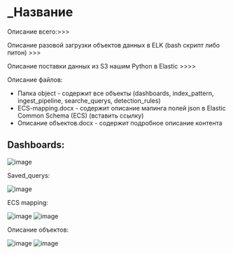 # _Название
Описание всего:>>>


Описание разовой загрузки объектов данных в ELK (bash скрипт либо питон) >>>

Описание поставки данных из S3 нашим Python в Elastic >>>>





Описание файлов:
- Папка object - содержит все объекты (dashboards, index_pattern, ingest_pipeline, searche_querys, detection_rules)
- ECS-mapping.docx - содержит описание мапинга полей json в Elastic Common Schema (ECS) (вставить ссылку)
- Описание объектов.docx - содержит подробное описание контента

## Dashboards:

![image](https://user-images.githubusercontent.com/85429798/125829594-3fab4999-e010-4bd8-86b0-20acdcfb69c9.png)

Saved_querys:

![image](https://user-images.githubusercontent.com/85429798/125829729-15aae7f7-39b8-4aec-8286-357887c22532.png)

ECS mapping:

![image](https://user-images.githubusercontent.com/85429798/125829841-2ba8b617-72fe-469f-afbb-23c123e6a4ba.png)
![image](https://user-images.githubusercontent.com/85429798/125829855-17e82a95-a9ca-4bc1-b0de-3303792caf25.png)

Описание объектов:

![image](https://user-images.githubusercontent.com/85429798/125829924-c65013ca-c801-4de8-9aba-7b9da168dcec.png)
![image](https://user-images.githubusercontent.com/85429798/125829935-c71833c9-0013-4d52-9e66-b96cde65b9a5.png)
